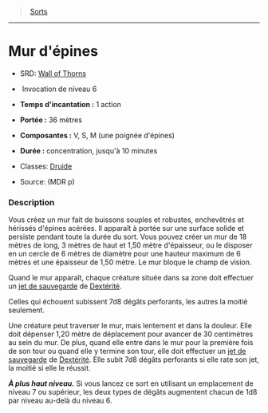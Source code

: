 ﻿---
!SpellItem
Family: SpellHD
Name: Mur d'épines
Type: Invocation
Level: 6
CastingTime: 1 action
Range: 36 mètres
Components: V, S, M (une poignée d'épines)
Duration: concentration, jusqu'à 10 minutes
Classes: '[Druide](hd_druid.md)'
Source: (MDR p)
AltName: '[Wall of Thorns](srd_spells_wall_of_thorns.md)'
Id: spells_hd.md#mur-dépines
ParentLink: spells_hd.md#sorts
ParentName: Sorts
NameLevel: 1
Attributes:
  Name: Mur d'épines
  Markdown: >+
    # <!--Name-->Mur d'épines<!--/Name-->


    - SRD: <!--AltName-->[Wall of Thorns](srd_spells_wall_of_thorns.md)<!--/AltName-->


    -  <!--Type-->Invocation<!--/Type--> de niveau <!--Level-->6<!--/Level-->


    - **Temps d'incantation :** <!--CastingTime-->1 action<!--/CastingTime-->


    - **Portée :** <!--Range-->36 mètres<!--/Range-->


    - **Composantes :** <!--Components-->V, S, M (une poignée d'épines)<!--/Components-->


    - **Durée :** <!--Duration-->concentration, jusqu'à 10 minutes<!--/Duration-->


    - Classes: <!--Classes-->[Druide](hd_druid.md)<!--/Classes-->


    - Source: <!--Source-->(MDR p)<!--/Source-->


    ### Description


    Vous créez un mur fait de buissons souples et robustes, enchevêtrés et hérissés d'épines acérées. Il apparaît à portée sur une surface solide et persiste pendant toute la durée du sort. Vous pouvez créer un mur de 18 mètres de long, 3 mètres de haut et 1,50 mètre d'épaisseur, ou le disposer en un cercle de 6 mètres de diamètre pour une hauteur maximum de 6 mètres et une épaisseur de 1,50 mètre. Le mur bloque le champ de vision.


    Quand le mur apparaît, chaque créature située dans sa zone doit effectuer un [jet de sauvegarde](hd_abilities_jets_de_sauvegarde.md) de [Dextérité](hd_abilities_dexterity.md).


    Celles qui échouent subissent 7d8 dégâts perforants, les autres la moitié seulement.


    Une créature peut traverser le mur, mais lentement et dans la douleur. Elle doit dépenser 1,20 mètre de déplacement pour avancer de 30 centimètres au sein du mur. De plus, quand elle entre dans le mur pour la première fois de son tour ou quand elle y termine son tour, elle doit effectuer un [jet de sauvegarde](hd_abilities_jets_de_sauvegarde.md) de [Dextérité](hd_abilities_dexterity.md). Elle subit 7d8 dégâts perforants si elle rate son jet, la moitié si elle le réussit.


    **_À plus haut niveau._** Si vous lancez ce sort en utilisant un emplacement de niveau 7 ou supérieur, les deux types de dégâts augmentent chacun de 1d8 par niveau au-delà du niveau 6.

  AltName: '[Wall of Thorns](srd_spells_wall_of_thorns.md)'
  Type: Invocation
  Level: 6
  CastingTime: 1 action
  Range: 36 mètres
  Components: V, S, M (une poignée d'épines)
  Duration: concentration, jusqu'à 10 minutes
  Classes: '[Druide](hd_druid.md)'
  Source: (MDR p)
AttributesDictionary: >+
  Name: Mur d'épines

  Markdown: >+

    # <!--Name-->Mur d'épines<!--/Name-->





    - SRD: <!--AltName-->[Wall of Thorns](srd_spells_wall_of_thorns.md)<!--/AltName-->





    -  <!--Type-->Invocation<!--/Type--> de niveau <!--Level-->6<!--/Level-->





    - **Temps d'incantation :** <!--CastingTime-->1 action<!--/CastingTime-->





    - **Portée :** <!--Range-->36 mètres<!--/Range-->





    - **Composantes :** <!--Components-->V, S, M (une poignée d'épines)<!--/Components-->





    - **Durée :** <!--Duration-->concentration, jusqu'à 10 minutes<!--/Duration-->





    - Classes: <!--Classes-->[Druide](hd_druid.md)<!--/Classes-->





    - Source: <!--Source-->(MDR p)<!--/Source-->





    ### Description





    Vous créez un mur fait de buissons souples et robustes, enchevêtrés et hérissés d'épines acérées. Il apparaît à portée sur une surface solide et persiste pendant toute la durée du sort. Vous pouvez créer un mur de 18 mètres de long, 3 mètres de haut et 1,50 mètre d'épaisseur, ou le disposer en un cercle de 6 mètres de diamètre pour une hauteur maximum de 6 mètres et une épaisseur de 1,50 mètre. Le mur bloque le champ de vision.





    Quand le mur apparaît, chaque créature située dans sa zone doit effectuer un [jet de sauvegarde](hd_abilities_jets_de_sauvegarde.md) de [Dextérité](hd_abilities_dexterity.md).





    Celles qui échouent subissent 7d8 dégâts perforants, les autres la moitié seulement.





    Une créature peut traverser le mur, mais lentement et dans la douleur. Elle doit dépenser 1,20 mètre de déplacement pour avancer de 30 centimètres au sein du mur. De plus, quand elle entre dans le mur pour la première fois de son tour ou quand elle y termine son tour, elle doit effectuer un [jet de sauvegarde](hd_abilities_jets_de_sauvegarde.md) de [Dextérité](hd_abilities_dexterity.md). Elle subit 7d8 dégâts perforants si elle rate son jet, la moitié si elle le réussit.





    **_À plus haut niveau._** Si vous lancez ce sort en utilisant un emplacement de niveau 7 ou supérieur, les deux types de dégâts augmentent chacun de 1d8 par niveau au-delà du niveau 6.



  AltName: '[Wall of Thorns](srd_spells_wall_of_thorns.md)'

  Type: Invocation

  Level: 6

  CastingTime: 1 action

  Range: 36 mètres

  Components: V, S, M (une poignée d'épines)

  Duration: concentration, jusqu'à 10 minutes

  Classes: '[Druide](hd_druid.md)'

  Source: (MDR p)

---
> [Sorts](hd_spells.md)

---

# Mur d'épines

- SRD: [Wall of Thorns](srd_spells_wall_of_thorns.md)

-  Invocation de niveau 6

- **Temps d'incantation :** 1 action

- **Portée :** 36 mètres

- **Composantes :** V, S, M (une poignée d'épines)

- **Durée :** concentration, jusqu'à 10 minutes

- Classes: [Druide](hd_druid.md)

- Source: (MDR p)

### Description

Vous créez un mur fait de buissons souples et robustes, enchevêtrés et hérissés d'épines acérées. Il apparaît à portée sur une surface solide et persiste pendant toute la durée du sort. Vous pouvez créer un mur de 18 mètres de long, 3 mètres de haut et 1,50 mètre d'épaisseur, ou le disposer en un cercle de 6 mètres de diamètre pour une hauteur maximum de 6 mètres et une épaisseur de 1,50 mètre. Le mur bloque le champ de vision.

Quand le mur apparaît, chaque créature située dans sa zone doit effectuer un [jet de sauvegarde](hd_abilities_jets_de_sauvegarde.md) de [Dextérité](hd_abilities_dexterity.md).

Celles qui échouent subissent 7d8 dégâts perforants, les autres la moitié seulement.

Une créature peut traverser le mur, mais lentement et dans la douleur. Elle doit dépenser 1,20 mètre de déplacement pour avancer de 30 centimètres au sein du mur. De plus, quand elle entre dans le mur pour la première fois de son tour ou quand elle y termine son tour, elle doit effectuer un [jet de sauvegarde](hd_abilities_jets_de_sauvegarde.md) de [Dextérité](hd_abilities_dexterity.md). Elle subit 7d8 dégâts perforants si elle rate son jet, la moitié si elle le réussit.

**_À plus haut niveau._** Si vous lancez ce sort en utilisant un emplacement de niveau 7 ou supérieur, les deux types de dégâts augmentent chacun de 1d8 par niveau au-delà du niveau 6.

